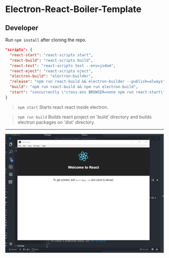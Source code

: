 # Electron-React-Boiler-Template

## Developer

Run `npm install` after cloning the repo.

```JSON
"scripts": {
  "react-start": "react-scripts start",
  "react-build": "react-scripts build",
  "react-test": "react-scripts test --env=jsdom",
  "react-eject": "react-scripts eject",
  "electron-build": "electron-builder",
  "release": "npm run react-build && electron-builder --publish=always",
  "build": "npm run react-build && npm run electron-build",
  "start": "concurrently \"cross-env BROWSER=none npm run react-start\" \"wait-on http://localhost:3000 && electron .\""
}
```

> `npm start` Starts react react inside electron.

> `npm run build` Builds react project on 'build' directory and builds electron packages on 'dist' directory.

---

![Example](./docs/Sketch.png)
